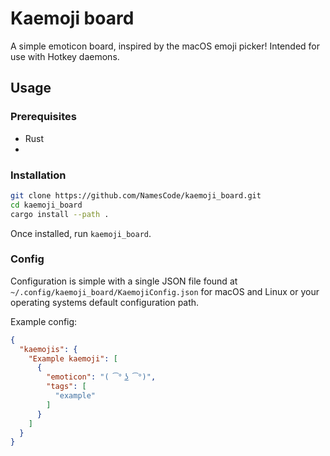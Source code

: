 # Kaemoji board
A simple emoticon board, inspired by the macOS emoji picker! Intended for use with Hotkey daemons. 

## Usage 

### Prerequisites
- Rust
- 
### Installation
```bash
git clone https://github.com/NamesCode/kaemoji_board.git
cd kaemoji_board
cargo install --path .
```
Once installed, run `kaemoji_board`.

### Config
Configuration is simple with a single JSON file found at `~/.config/kaemoji_board/KaemojiConfig.json` for macOS and Linux or your operating systems default configuration path.

Example config:
```json
{
  "kaemojis": {
    "Example kaemoji": [
      {
        "emoticon": "( ͡° ͜ʖ ͡°)",
        "tags": [
          "example"
        ]
      }
    ]
  }
}
```
